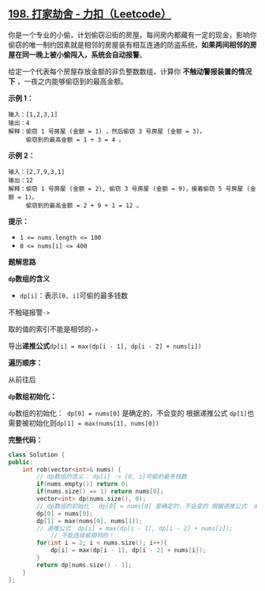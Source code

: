 ## [198. 打家劫舍 - 力扣（Leetcode）](https://leetcode.cn/problems/house-robber/submissions/384572741/)

你是一个专业的小偷，计划偷窃沿街的房屋。每间房内都藏有一定的现金，影响你偷窃的唯一制约因素就是相邻的房屋装有相互连通的防盗系统，**如果两间相邻的房屋在同一晚上被小偷闯入，系统会自动报警**。

给定一个代表每个房屋存放金额的非负整数数组，计算你 **不触动警报装置的情况下** ，一夜之内能够偷窃到的最高金额。

**示例 1：**

```
输入：[1,2,3,1]
输出：4
解释：偷窃 1 号房屋 (金额 = 1) ，然后偷窃 3 号房屋 (金额 = 3)。
     偷窃到的最高金额 = 1 + 3 = 4 。
```

**示例 2：**

```
输入：[2,7,9,3,1]
输出：12
解释：偷窃 1 号房屋 (金额 = 2), 偷窃 3 号房屋 (金额 = 9)，接着偷窃 5 号房屋 (金额 = 1)。
     偷窃到的最高金额 = 2 + 9 + 1 = 12 。
```

**提示：**

- `1 <= nums.length <= 100`
- `0 <= nums[i] <= 400`

**题解思路**

**`dp`数组的含义**

- `dp[i]`：表示`[0, i]`可偷的最多钱数

不触碰报警`->`

取的值的索引不能是相邻的`->`

导出**递推公式**`dp[i] = max(dp[i - 1], dp[i - 2] + nums[i])`

**遍历顺序：**

从前往后

**`dp`数组初始化：**

`dp`数组的初始化：` dp[0] = nums[0]` 是确定的，不会变的 根据递推公式  `dp[1]`也需要被初始化则`dp[1] = max(nums[1], nums[0])`

**完整代码：**

```c++
class Solution {
public:
    int rob(vector<int>& nums) {
        // dp数组的含义： dp[i] -> [0, i]可偷的最多钱数
        if(nums.empty()) return 0;
        if(nums.size() == 1) return nums[0];
        vector<int> dp(nums.size(), 0);
        // dp数组的初始化： dp[0] = nums[0] 是确定的，不会变的 根据递推公式  dp[1]也需要被初始化则dp[1] = max(nums[1], nums[0])
        dp[0] = nums[0];
        dp[1] = max(nums[0], nums[1]);
        // 递推公式  dp[i] = max(dp[i - 1], dp[i - 2] + nums[i]);
            // 不能连续偷相邻的！
        for(int i = 2; i < nums.size(); i++){
            dp[i] = max(dp[i - 1], dp[i - 2] + nums[i]);
        }
        return dp[nums.size() - 1];   
    }
};
```

